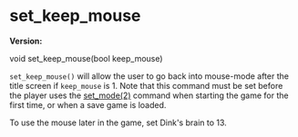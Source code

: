 # set_keep_mouse

**Version:** <VersionInfo dink="" standalone />&nbsp;<VersionInfo freedink="" standalone />&nbsp;<VersionInfo dinkhd="" standalone />&nbsp;<VersionInfo yedink="" standalone />

<Prototype>void set_keep_mouse(bool keep_mouse)</Prototype>

`set_keep_mouse()` will allow the user to go back into mouse-mode after the title screen if `keep_mouse` is 1. Note that this command must be set before the player uses the [set_mode(2)](./set-mode.md) command when starting the game for the first time, or when a save game is loaded.

To use the mouse later in the game, set Dink's brain to 13.
